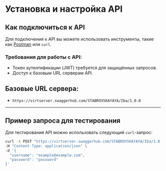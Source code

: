# Установка и настройка API

## Как подключиться к API
Для подключения к API вы можете использовать инструменты, такие как [Postman](https://www.postman.com/) или `curl`. 

### Требования для работы с API:
- Токен аутентификации (JWT) требуется для защищённых запросов.
- Доступ к базовым URL серверам API.

## Базовые URL сервера:
- `https://virtserver.swaggerhub.com/STABROVSKAYAYA/Iba/1.0.0`

---

## Пример запроса для тестирования

Для тестирования API можно использовать следующий `curl`-запрос:

```bash
curl -X POST "https://virtserver.swaggerhub.com/STABROVSKAYAYA/Iba/1.0.0/login" \
-H "Content-Type: application/json" \
-d '{
  "username": "example@example.com",
  "password": "password"
}'
